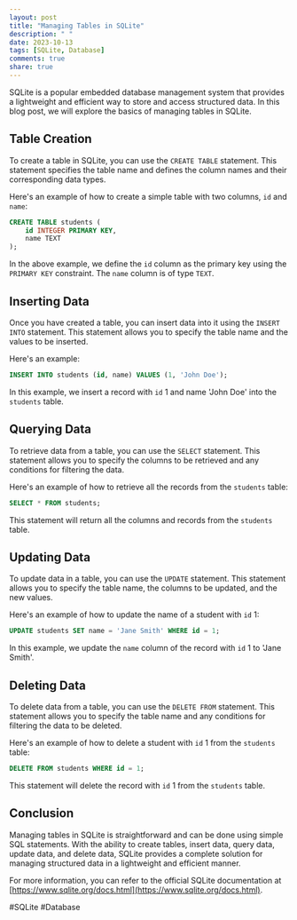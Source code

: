 ```yaml
---
layout: post
title: "Managing Tables in SQLite"
description: " "
date: 2023-10-13
tags: [SQLite, Database]
comments: true
share: true
---
```


SQLite is a popular embedded database management system that provides a lightweight and efficient way to store and access structured data. In this blog post, we will explore the basics of managing tables in SQLite.

## Table Creation

To create a table in SQLite, you can use the `CREATE TABLE` statement. This statement specifies the table name and defines the column names and their corresponding data types.

Here's an example of how to create a simple table with two columns, `id` and `name`:

```sql
CREATE TABLE students (
    id INTEGER PRIMARY KEY,
    name TEXT
);
```

In the above example, we define the `id` column as the primary key using the `PRIMARY KEY` constraint. The `name` column is of type `TEXT`.

## Inserting Data

Once you have created a table, you can insert data into it using the `INSERT INTO` statement. This statement allows you to specify the table name and the values to be inserted.

Here's an example:

```sql
INSERT INTO students (id, name) VALUES (1, 'John Doe');
```

In this example, we insert a record with `id` 1 and name 'John Doe' into the `students` table.

## Querying Data

To retrieve data from a table, you can use the `SELECT` statement. This statement allows you to specify the columns to be retrieved and any conditions for filtering the data.

Here's an example of how to retrieve all the records from the `students` table:

```sql
SELECT * FROM students;
```

This statement will return all the columns and records from the `students` table.

## Updating Data

To update data in a table, you can use the `UPDATE` statement. This statement allows you to specify the table name, the columns to be updated, and the new values.

Here's an example of how to update the name of a student with `id` 1:

```sql
UPDATE students SET name = 'Jane Smith' WHERE id = 1;
```

In this example, we update the `name` column of the record with `id` 1 to 'Jane Smith'.

## Deleting Data

To delete data from a table, you can use the `DELETE FROM` statement. This statement allows you to specify the table name and any conditions for filtering the data to be deleted.

Here's an example of how to delete a student with `id` 1 from the `students` table:

```sql
DELETE FROM students WHERE id = 1;
```

This statement will delete the record with `id` 1 from the `students` table.

## Conclusion

Managing tables in SQLite is straightforward and can be done using simple SQL statements. With the ability to create tables, insert data, query data, update data, and delete data, SQLite provides a complete solution for managing structured data in a lightweight and efficient manner.

For more information, you can refer to the official SQLite documentation at [https://www.sqlite.org/docs.html](https://www.sqlite.org/docs.html).

\#SQLite \#Database
